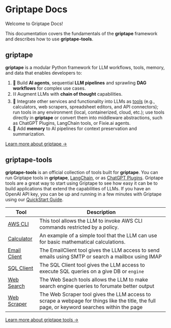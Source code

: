 # Griptape Docs

Welcome to Griptape Docs!

This documentation covers the fundamentals of the **griptape** framework and describes how to use **griptape-tools**.

## griptape

**griptape** is a modular Python framework for LLM workflows, tools, memory, and data that enables developers to:

1. 🤖 Build **AI agents**, sequential **LLM pipelines** and sprawling **DAG workflows** for complex use cases.
2. ⛓️ Augment LLMs with **chain of thought** capabilities.
3. 🧰️ Integrate other services and functionality into LLMs as [tools](https://github.com/griptape-ai/griptape-tools) (e.g., calculators, web scrapers, spreadsheet editors, and API connectors); run tools in any environment (local, containerized, cloud, etc.); use tools directly in **griptape** or convert them into middleware abstractions, such as ChatGPT Plugins, LangChain tools, or Fixie.ai agents.
4. 💾 Add **memory** to AI pipelines for context preservation and summarization.

[Learn more about griptape →](griptape-framework/)

## griptape-tools

**griptape-tools** is an official collection of tools built for **griptape**. You can run Griptape tools in **griptape**, [LangChain](https://github.com/hwchase17/langchain), or as [ChatGPT Plugins](https://platform.openai.com/docs/plugins/introduction). Griptape tools are a great way to start using Griptape to see how easy it can be to build applications that extend the capabilities of LLMs. If you have an OpenAI API key, you can be up and running in a few minutes with Griptape using our [QuickStart Guide](griptape-tools/index.md).

| Tool                                                          | Description                          |  
|---------------------------------------------------------------| ------------------------------------ |
| [AWS CLI](griptape-tools/official-tools/aws-cli.md)           | This tool allows the LLM to invoke AWS CLI commands restricted by a policy. |
| [Calculator](griptape-tools/official-tools/calculator.md)     | An example of a simple tool that the LLM can use for basic mathematical calculations.  | 
| [Email Client](griptape-tools/official-tools/email-client.md) | The EmailClient tool gives the LLM access to send emails using SMTP or search a mailbox using IMAP |
| [SQL Client](griptape-tools/official-tools/sql-client.md)     | The SQL Client tool gives the LLM access to execute SQL queries on a give DB or `engine` |
| [Web Search](griptape-tools/official-tools/web-search.md)     | The Web Seach tools allows the LLM to make search engine queries to forumate better output |
| [Web Scraper](griptape-tools/official-tools/web-scraper.md)   | The Web Scraper tool gives the LLM access to scrape a webpage for things like the title, the full page, or keyword searches within the page |

[Learn more about griptape tools →](griptape-tools/)

